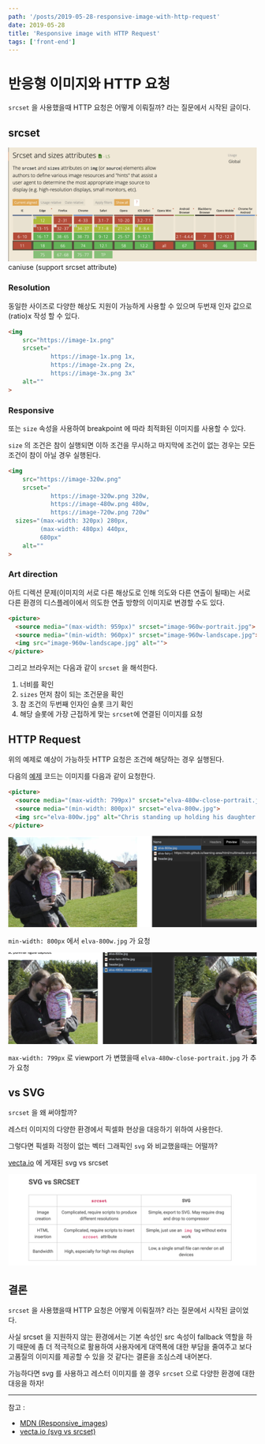 ```yaml
---
path: '/posts/2019-05-28-responsive-image-with-http-request'
date: 2019-05-28
title: 'Responsive image with HTTP Request'
tags: ['front-end']
---
```


# 반응형 이미지와 HTTP 요청

`srcset` 을 사용했을때 HTTP 요청은 어떻게 이뤄질까? 라는 질문에서 시작된 글이다.

## srcset

![caniuse - support srcset attribute](caniuse(support_srcset_attribute).png)
caniuse (support srcset attribute)  

### Resolution

동일한 사이즈로 다양한 해상도 지원이 가능하게 사용할 수 있으며 두번재 인자 값으로 (ratio)x 작성 할 수 있다.
```html
<img 
    src="https://image-1x.png" 
    srcset="
            https://image-1x.png 1x, 
            https://image-2x.png 2x,
            https://image-3x.png 3x"
    alt=""
>
```


### Responsive

또는 `size` 속성을 사용하여 breakpoint 에 따라 최적화된 이미지를 사용할 수 있다.

`size` 의 조건은 참이 실행되면 이하 조건을 무시하고 마지막에 조건이 없는 경우는 모든 조건이 참이 아닐 경우 실행된다.
```html
<img 
    src="https://image-320w.png" 
    srcset="
            https://image-320w.png 320w, 
            https://image-480w.png 480w,
            https://image-720w.png 720w"
  sizes="(max-width: 320px) 280px,
         (max-width: 480px) 440px,
         680px"
    alt=""
>
```

### Art direction

아트 디렉션 문제(이미지의 서로 다른 해상도로 인해 의도와 다른 연출이 될때)는 서로 다른 환경의 디스플레이에서 의도한 연출 방향의 이미지로 변경할 수도 있다.
```html
<picture>
  <source media="(max-width: 959px)" srcset="image-960w-portrait.jpg">
  <source media="(min-width: 960px)" srcset="image-960w-landscape.jpg">
  <img src="image-960w-landscape.jpg" alt="">
</picture>
```

그리고 브라우저는 다음과 같이 `srcset` 을 해석한다.

1. 너비를 확인
2. `sizes` 먼저 참이 되는 조건문을 확인 
3. 참 조건의 두번째 인자인 슬롯 크기 확인
4. 해당 슬롯에 가장 근접하게 맞는 `srcset`에 연결된 이미지를 요청

## HTTP Request

위의 예제로 예상이 가능하듯 HTTP 요청은 조건에 해당하는 경우 실행된다.

다음의 [예제](https://mdn.github.io/learning-area/html/multimedia-and-embedding/responsive-images/responsive.html) 코드는 이미지를 다음과 같이 요청한다.
```html
<picture>
  <source media="(max-width: 799px)" srcset="elva-480w-close-portrait.jpg">
  <source media="(min-width: 800px)" srcset="elva-800w.jpg">
  <img src="elva-800w.jpg" alt="Chris standing up holding his daughter Elva">
</picture>
```

![responsive-images http request before](responsive-images_before.png)

`min-width: 800px` 에서 `elva-800w.jpg` 가 요청

![responsive-images http request after](responsive-images_after.png)

`max-width: 799px` 로 viewport 가 변했을때 `elva-480w-close-portrait.jpg` 가 추가 요청

## vs SVG

`srcset` 을 왜 써야할까?

레스터 이미지의 다양한 환경에서 픽셀화 현상을 대응하기 위하여 사용한다.

그렇다면 픽셀화 걱정이 없는 벡터 그래픽인 `svg` 와 비교했을때는 어떨까?

[vecta.io](http://vecta.io) 에 게재된 svg vs srcset

![SVG vs SRCSET](svg-vs-srcset.png)

## 결론

`srcset` 을 사용했을때 HTTP 요청은 어떻게 이뤄질까? 라는 질문에서 시작된 글이었다. 

사실 srcset 을 지원하지 않는 환경에서는 기본 속성인 src 속성이 fallback 역할을 하기 때문에 좀 더 적극적으로 활용하여 사용자에게 대역폭에 대한 부담을 줄여주고 보다 고품질의 이미지를 제공할 수 있을 것 같다는 결론을 조심스레 내어본다.

가능하다면 svg 를 사용하고 레스터 이미지를 쓸 경우 `srcset` 으로 다양한 환경에 대한 대응을 하자!

---

참고 : 

- [MDN (Responsive_images](https://developer.mozilla.org/ko/docs/Learn/HTML/Multimedia_and_embedding/Responsive_images))
- [vecta.io (svg vs srcset)](https://vecta.io/blog/responsive-images-with-svg-vs-srcset)